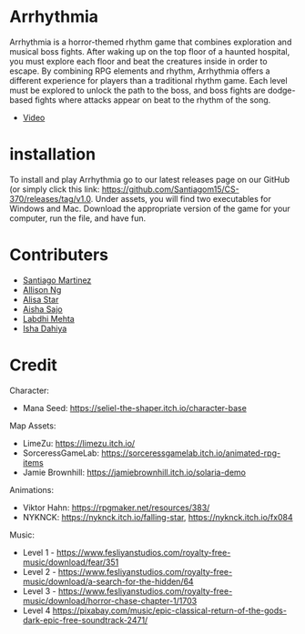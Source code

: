 # Arrhythmia
Arrhythmia is a horror-themed rhythm game that combines exploration and musical boss fights. After waking up on the top floor of a haunted hospital, you must explore each floor and beat the creatures inside in order to escape. By combining RPG elements and rhythm, Arrhythmia offers a different experience for players than a traditional rhythm game. Each level must be explored to unlock the path to the boss, and boss fights are dodge-based fights where attacks appear on beat to the rhythm of the song. 

- [Video](https://drive.google.com/file/d/1es0NWRLbT2HpYf7BTEYSNKFwQyGdfjs4/view?usp=sharing)

# installation
To install and play Arrhythmia go to our latest releases page on our GitHub (or simply click this link: https://github.com/Santiagom15/CS-370/releases/tag/v1.0. Under assets, you will find two executables for Windows and Mac. Download the appropriate version of the game for your computer, run the file, and have fun.

# Contributers
- [Santiago Martinez](https://github.com/Santiagom15)
- [Allison Ng](https://github.com/ngxallison)
- [Alisa Star](https://github.com/starralisa)
- [Aisha Sajo](https://github.com/asajo12)
- [Labdhi Mehta](https://github.com/labdhimehta)
- [Isha Dahiya](https://github.com/IshaD13)

# Credit 


Character:
- Mana Seed:  https://seliel-the-shaper.itch.io/character-base

Map Assets:
- LimeZu: https://limezu.itch.io/
- SorceressGameLab: https://sorceressgamelab.itch.io/animated-rpg-items
- Jamie Brownhill: https://jamiebrownhill.itch.io/solaria-demo 


Animations:
- Viktor Hahn: https://rpgmaker.net/resources/383/
- NYKNCK: https://nyknck.itch.io/falling-star, https://nyknck.itch.io/fx084 

Music:
- Level 1 - https://www.fesliyanstudios.com/royalty-free-music/download/fear/351
- Level 2 - https://www.fesliyanstudios.com/royalty-free-music/download/a-search-for-the-hidden/64 
- Level 3 - https://www.fesliyanstudios.com/royalty-free-music/download/horror-chase-chapter-1/1703 
- Level 4 https://pixabay.com/music/epic-classical-return-of-the-gods-dark-epic-free-soundtrack-2471/ 


